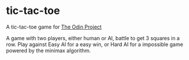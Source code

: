 # tic-tac-toe

A tic-tac-toe game for [The Odin Project](https://www.theodinproject.com/paths/full-stack-javascript/courses/javascript/lessons/tic-tac-toe)

A game with two players, either human or AI, battle to get 3 squares in a row. Play against Easy AI for a easy win, or Hard AI for a impossible game powered by the minimax algorithm.